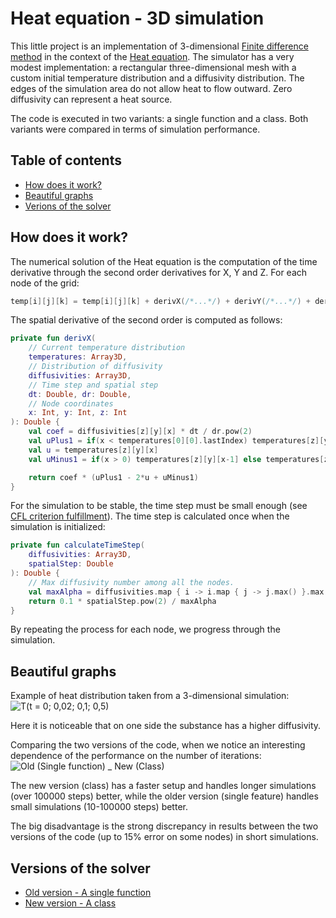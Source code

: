 # Heat equation - 3D simulation

This little project is an implementation of 3-dimensional [Finite difference method](https://en.wikipedia.org/wiki/Finite_difference_method) in the context of the [Heat equation](https://en.wikipedia.org/wiki/Heat_equation).
The simulator has a very modest implementation: a rectangular three-dimensional mesh with a custom initial temperature distribution and a diffusivity distribution.
The edges of the simulation area do not allow heat to flow outward. Zero diffusivity can represent a heat source.

The code is executed in two variants: a single function and a class. Both variants were compared in terms of simulation performance.

## Table of contents
- [How does it work?](#how_does_it_work?)
- [Beautiful graphs](#beautiful_graphs)
- [Verions of the solver](#versions_of_the_solver)

## How does it work?

The numerical solution of the Heat equation is the computation of the time derivative through the second order derivatives for X, Y and Z. For each node of the grid:
```kotlin
temp[i][j][k] = temp[i][j][k] + derivX(/*...*/) + derivY(/*...*/) + derivZ(/*...*/)
```

The spatial derivative of the second order is computed as follows:
```kotlin
private fun derivX(
    // Current temperature distribution
    temperatures: Array3D,
    // Distribution of diffusivity
    diffusivities: Array3D,
    // Time step and spatial step
    dt: Double, dr: Double,
    // Node coordinates
    x: Int, y: Int, z: Int
): Double {
    val coef = diffusivities[z][y][x] * dt / dr.pow(2)
    val uPlus1 = if(x < temperatures[0][0].lastIndex) temperatures[z][y][x+1] else temperatures[z][y][x]
    val u = temperatures[z][y][x]
    val uMinus1 = if(x > 0) temperatures[z][y][x-1] else temperatures[z][y][x]

    return coef * (uPlus1 - 2*u + uMinus1)
}
```

For the simulation to be stable, the time step must be small enough (see [CFL criterion fulfillment](https://en.wikipedia.org/wiki/Courant%E2%80%93Friedrichs%E2%80%93Lewy_condition)). The time step is calculated once when the simulation is initialized:
```kotlin
private fun calculateTimeStep(
    diffusivities: Array3D,
    spatialStep: Double
): Double {
    // Max diffusivity number among all the nodes.
    val maxAlpha = diffusivities.map { i -> i.map { j -> j.max() }.max() }.max()
    return 0.1 * spatialStep.pow(2) / maxAlpha
}
```

By repeating the process for each node, we progress through the simulation.

## Beautiful graphs

Example of heat distribution taken from a 3-dimensional simulation:
![T(t = 0; 0,02; 0,1; 0,5)](https://github.com/user-attachments/assets/8c6653b0-421f-49d1-a995-c994614174e2)

Here it is noticeable that on one side the substance has a higher diffusivity.

Comparing the two versions of the code, when we notice an interesting dependence of the performance on the number of iterations:
![Old (Single function) _ New (Class)](https://github.com/user-attachments/assets/53c1b6cc-a7db-4d61-b79f-d4dc2993e36a)

The new version (class) has a faster setup and handles longer simulations (over 100000 steps) better, while the older version (single feature) handles small simulations (10-100000 steps) better.

The big disadvantage is the strong discrepancy in results between the two versions of the code (up to 15% error on some nodes) in short simulations.

## Versions of the solver
- [Old version - A single function](https://github.com/WernerDinges/HeatEquation/blob/master/src/main/kotlin/heatEquation.kt)
- [New version - A class](https://github.com/WernerDinges/HeatEquation/blob/master/src/main/kotlin/HeatEquationSolver.kt)
